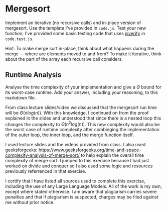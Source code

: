 # Mergesort

Implement an iterative (no recursive calls) and in-place version of mergesort.
Use the template I've provided in `code.js`. Test your new function; I've
provided some basic testing code that uses
[jsverify](https://jsverify.github.io/) in `code.test.js`.

Hint: To make merge sort in-place, think about what happens during the merge --
where are elements moved to and from? To make it iterative, think about the
part of the array each recursive call considers.

## Runtime Analysis

Analyse the time complexity of your implementation and give a $\Theta$ bound for
its worst-case runtime. Add your answer, including your reasoning, to this
markdown file.

From class lecture slides/video we discussed that the mergesort run time will be $\Theta(nlog(n))$. With this knowledge, I continued on from the proof explained in the slides and understood that since there is a nested loop this changes the complexity to $\Theta(n^2 log(n))$. This new complexity would also be the worst case of runtime complexity after combinging the implementation of the outer loop, the inner loop, and the merge function itself. 

I used lecture slides and the videos provided from class. I also used geeksforgeeks: https://www.geeksforgeeks.org/time-and-space-complexity-analysis-of-merge-sort/ to help explain the overall time complexity of merge sort. I jumped to this exercise because I had just worked on divide and conquer so I also used some logic and resources previously referrenced in that exercise.

I certify that I have listed all sources used to complete this exercise, including the use
of any Large Language Models. All of the work is my own, except where stated
otherwise. I am aware that plagiarism carries severe penalties and that if plagiarism is
suspected, charges may be filed against me without prior notice.
